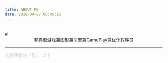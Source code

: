 ```yaml
---
title: ABOUT ME
date: 2018-04-07 00:45:15
---
```

 
<br>
# <center>非典型游戏兼图形兼引擎兼GamePlay兼优化程序员</center>

***
<font color=#cccccc>这是理想的『我』，以上</font>